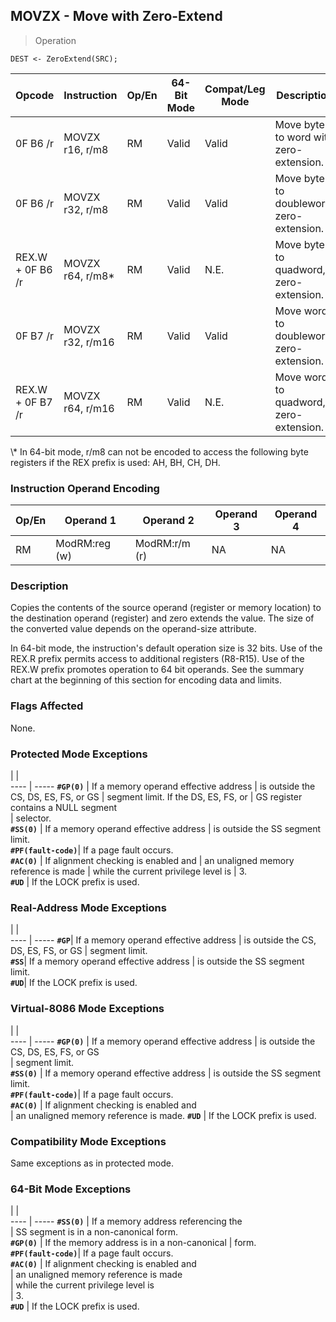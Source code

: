 ## MOVZX - Move with Zero-Extend

> Operation

``` slim
DEST <- ZeroExtend(SRC);

```

 Opcode          | Instruction     | Op/En| 64-Bit Mode| Compat/Leg Mode| Description                             
 ---  | --- | --- | --- | --- | ---
 0F B6 /r        | MOVZX r16, r/m8 | RM   | Valid      | Valid          | Move byte to word with zero-extension.  
 0F B6 /r        | MOVZX r32, r/m8 | RM   | Valid      | Valid          | Move byte to doubleword, zero-extension.
 REX.W + 0F B6 /r| MOVZX r64, r/m8\*| RM   | Valid      | N.E.           | Move byte to quadword, zero-extension.  
 0F B7 /r        | MOVZX r32, r/m16| RM   | Valid      | Valid          | Move word to doubleword, zero-extension.
 REX.W + 0F B7 /r| MOVZX r64, r/m16| RM   | Valid      | N.E.           | Move word to quadword, zero-extension.  
<aside class="notification">
\* In 64-bit mode, r/m8 can not be encoded to access the following byte
registers if the REX prefix is used: AH, BH, CH, DH.
</aside>


### Instruction Operand Encoding
 Op/En| Operand 1    | Operand 2    | Operand 3| Operand 4
 ---  | --- | --- | --- | ---
 RM   | ModRM:reg (w)| ModRM:r/m (r)| NA       | NA       

### Description
Copies the contents of the source operand (register or memory location) to the
destination operand (register) and zero extends the value. The size of the converted
value depends on the operand-size attribute.

In 64-bit mode, the instruction's default operation size is 32 bits. Use of
the REX.R prefix permits access to additional registers (R8-R15). Use of the
REX.W prefix promotes operation to 64 bit operands. See the summary chart at
the beginning of this section for encoding data and limits.



### Flags Affected
None.


### Protected Mode Exceptions
   | |  
---- | -----
 **``#GP(0)``**         | If a memory operand effective address
                | is outside the CS, DS, ES, FS, or GS 
                | segment limit. If the DS, ES, FS, or 
                | GS register contains a NULL segment  
                | selector.                            
 **``#SS(0)``**         | If a memory operand effective address
                | is outside the SS segment limit.     
 **``#PF(fault-code)``**| If a page fault occurs.              
 **``#AC(0)``**         | If alignment checking is enabled and 
                | an unaligned memory reference is made
                | while the current privilege level is 
                | 3.                                   
 **``#UD``**            | If the LOCK prefix is used.          

### Real-Address Mode Exceptions
   | |  
---- | -----
 **``#GP``**| If a memory operand effective address
    | is outside the CS, DS, ES, FS, or GS 
    | segment limit.                       
 **``#SS``**| If a memory operand effective address
    | is outside the SS segment limit.     
 **``#UD``**| If the LOCK prefix is used.          

### Virtual-8086 Mode Exceptions
   | |  
---- | -----
 **``#GP(0)``**         | If a memory operand effective address 
                | is outside the CS, DS, ES, FS, or GS  
                | segment limit.                        
 **``#SS(0)``**         | If a memory operand effective address 
                | is outside the SS segment limit.      
 **``#PF(fault-code)``**| If a page fault occurs.               
 **``#AC(0)``**         | If alignment checking is enabled and  
                | an unaligned memory reference is made.
 **``#UD``**            | If the LOCK prefix is used.           

### Compatibility Mode Exceptions
Same exceptions as in protected mode.


### 64-Bit Mode Exceptions
   | |  
---- | -----
 **``#SS(0)``**         | If a memory address referencing the        
                | SS segment is in a non-canonical form.     
 **``#GP(0)``**         | If the memory address is in a non-canonical
                | form.                                      
 **``#PF(fault-code)``**| If a page fault occurs.                    
 **``#AC(0)``**         | If alignment checking is enabled and       
                | an unaligned memory reference is made      
                | while the current privilege level is       
                | 3.                                         
 **``#UD``**            | If the LOCK prefix is used.                
